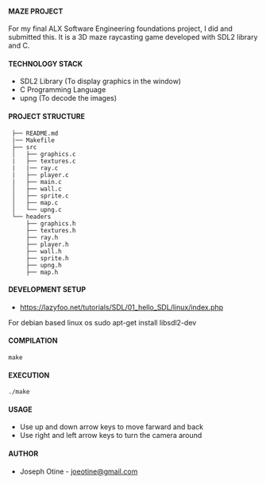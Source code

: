 #### MAZE PROJECT

For my final ALX Software Engineering foundations project, I did and submitted this. It is a 3D maze raycasting game developed with SDL2 library and C.

#### TECHNOLOGY STACK
- SDL2 Library (To display graphics in the window)
- C Programming Language
- upng (To decode the images)

#### PROJECT STRUCTURE

```
 ├── README.md
 |── Makefile
 ├── src
 │   ├── graphics.c         
 |   ├── textures.c  
 |   |── ray.c  
 |   ├── player.c  
 |   ├── main.c  
 │   ├── wall.c
 │   ├── sprite.c 
 │   ├── map.c 
 │   └── upng.c
 └── headers
     ├── graphics.h
     ├── textures.h
     ├── ray.h
     ├── player.h
     ├── wall.h
     ├── sprite.h
     ├── upng.h
     ├── map.h
```

#### DEVELOPMENT SETUP

- https://lazyfoo.net/tutorials/SDL/01_hello_SDL/linux/index.php

For debian based linux os  sudo apt-get install libsdl2-dev

#### COMPILATION

`make`

#### EXECUTION

`./make`

#### USAGE

- Use up and down arrow keys to move farward and back
- Use right and left arrow keys to turn the camera around

#### AUTHOR

- Joseph Otine - joeotine@gmail.com
